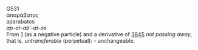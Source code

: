 <body>
  <p>G531<br>  ἀπαράβατος  <br> aparabatos  <br><i>ap-ar-ab‘-at-os </i><br>From <a href="g0001.htm">1</a> (as a negative particle) and a derivative of <a href="g3845.htm">3845</a>  <i>not</i> <i>passing</i> <i>away</i>, that is, <i>untransferable</i> (perpetual): - unchangeable.<br></p>
 </body>